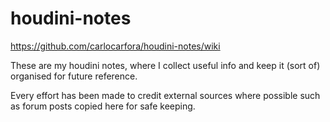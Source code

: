 # houdini-notes

https://github.com/carlocarfora/houdini-notes/wiki

These are my houdini notes, where I collect useful info and keep it (sort of) organised for future reference.

Every effort has been made to credit external sources where possible such as forum posts copied here for safe keeping.
